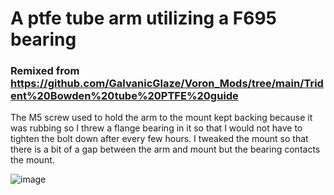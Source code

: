 # A ptfe tube arm utilizing a F695 bearing
### Remixed from https://github.com/GalvanicGlaze/Voron_Mods/tree/main/Trident%20Bowden%20tube%20PTFE%20guide

The M5 screw used to hold the arm to the mount kept backing because it was rubbing so I threw a flange bearing in it so that I would not have to tighten the bolt down after every few hours. I tweaked the mount so that there is a bit of a gap between the arm and mount but the bearing contacts the mount.


![image](https://github.com/BlakesMakes/Voron-Things/blob/main/voron%202.4/2.4%20mods/PTFE%20tube%20arm/images/tube_arm_mount.jpg)
